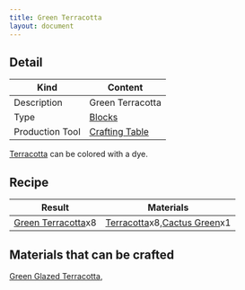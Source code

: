 ```yaml
---
title: Green Terracotta
layout: document
---
```

## Detail

|Kind|Content|
|---|---|
|Description|Green Terracotta|
|Type|[Blocks](Blocks)|
|Production Tool|[Crafting Table](Crafting_Table)|

[Terracotta](Terracotta) can be colored with a dye.

## Recipe

|Result|Materials|
|---|---|
|[Green Terracotta](Green_Terracotta)x8|[Terracotta](Terracotta)x8,[Cactus Green](Cactus_Green)x1|

## Materials that can be crafted

[Green Glazed Terracotta](Green_Glazed_Terracotta),
